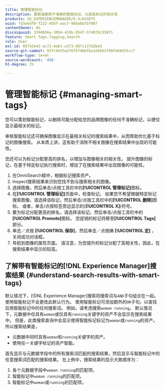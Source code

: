 ```yaml
---
title: 管理智能标记
description: 更新或删除不准确的智能标记，以提高标记的相关性
products: SG_EXPERIENCEMANAGER/6.4/ASSETS
uuid: fd3eedf0-f222-45bf-aac7-90da6b7b7087
contentOwner: AG
discoiquuid: 3394b56a-3054-419b-9547-5740f8c35071
feature: Smart Tags,Tagging,Search
role: User
exl-id: 05f43e43-ac72-4ab1-a373-687c137d2bed
source-git-commit: 937c9425e276f67486fba1d4563799fe68d35cc7
workflow-type: tm+mt
source-wordcount: '456'
ht-degree: 2%

---
```


# 管理智能标记 {#managing-smart-tags}

您可以策划智能标记，以删除可能分配给您的品牌图像的任何不准确标记，以便仅显示最相关的标记。

审核智能标记还可确保图像显示在最相关标记的搜索结果中，从而帮助优化基于标记的图像搜索。 从本质上讲，这有助于消除不相关图像在搜索结果中出现的可能性。

您还可以为标记分配更高的排名，以增加与图像相关的相关性。 提升图像的标记，在基于特定标记执行搜索时，增加了在搜索结果中出现图像的可能性。

1. 在OmniSearch框中，根据标记搜索资产。
1. Inspect搜索结果来识别您找不到与搜索相关的图像。
1. 选择图像，然后单击/点按工具栏中的&#x200B;**[!UICONTROL 管理标记]**&#x200B;图标。
1. 在&#x200B;**[!UICONTROL 管理标记]**&#x200B;页面中，检查标记。 如果您不希望根据特定标记搜索图像，请选择该标记，然后单击/点按工具栏中的&#x200B;**[!UICONTROL 删除]**&#x200B;图标。 或者，单击/点按标签旁边显示的(**[!UICONTROL X]**)符号。
1. 要为标记分配更高的排名，请选择该标记，然后单击/点按工具栏中的&#x200B;**[!UICONTROL Promote]**&#x200B;图标。 您促销的标记将移至&#x200B;**[!UICONTROL Tags]**&#x200B;部分。
1. 单击／点按 **[!UICONTROL 保存]**，然后单击／点按确 **[!UICONTROL 定]** ，关闭成功对话框。
1. 导航到图像的属性页面。 请注意，为您提升的标记分配了高相关性，因此，在搜索结果中显示的较高。

## 了解带有智能标记的[!DNL Experience Manager]搜索结果 {#understand-search-results-with-smart-tags}

默认情况下，[!DNL Experience Manager]搜索将搜索词与`AND`子句组合在一起。 使用智能标记不会更改此默认行为。 使用智能标记可添加额外的`OR`子句，以查找应用智能标记中的任何搜索词。 例如，请考虑搜索`woman running`。 默认情况下，元数据中仅具有`woman`或仅具有`running`关键字的资产不会显示在搜索结果中。 但是，此类搜索查询中会显示使用智能标记标记为`woman`或`running`的资产。 所以搜索结果是，

* 元数据中同时具有`woman`和`running`关键字的资产。
* 使用任一关键字标记的资产智能。

首先显示与元数据字段中的所有搜索词匹配的搜索结果，然后显示与智能标记中的任意搜索词匹配的搜索结果。 在上例中，搜索结果的显示大致顺序为：

1. 各个元数据字段中`woman running`的匹配项。
1. 智能标记中`woman running`的匹配项。
1. 智能标记中`woman`或`running`的匹配项。
